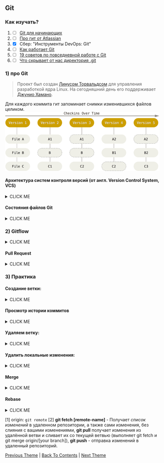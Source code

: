 ## Git

### Как изучать?

1. - [ ] [Git для начинающих](https://monsterlessons.com/project/categories/git?page=1)
2. - [ ] [Про гит от Atlassian](https://www.atlassian.com/git/tutorials/learn-git-with-bitbucket-cloud)
3. - [x] Сбер: "Инструменты DevOps: Git"
4. - [ ] [Как работает Git](https://habr.com/ru/post/313890/)
5. - [ ] [19 советов по повседневной работе с Git](https://habr.com/ru/company/mailru/blog/267595/#10)
6. - [ ] [Что скрывает от нас директория .git](https://habr.com/ru/post/143079/)

### 1) про Git

> Проект был создан [Линусом Торвальдсом](https://github.com/torvalds) для управления разработкой ядра Linux. 
На сегодняшний день его поддерживает [Джунио Хамано](https://github.com/gitster?tab=repositories).

Для каждого коммита гит запоминает снимки изменившихся файлов целиком.
![DATA](https://github.com/eldaroid/pictures/blob/master/other/git_data.png)

#### Архитектура систем контроля версий (от англ. Version Control System, VCS)

<details><summary>CLICK ME</summary>
<p>

Инструменты VCS имеют два основных типа удаленной архитектуры:

* централизованный (Centralized VCS);
Примеры таких систем: SVN, CVS.
<img src="https://github.com/eldaroid/pictures/blob/master/other/centralized_VCS.png" alt="alt text" width="250" height="250">

* распределенный (Distributed model);
Примеры таких систем: Git, Mercurial. Git имеет распределенную модель архитектуры, то есть не зависит от одного центрального сервера, на котором хранятся файлы. Вместо этого он работает полностью локально, сохраняя данные в папках на жестком диске, которые называются репозиторием. Тем не менее, вы можете хранить копию репозитория онлайн. Это облегчает работу над одним проектом для нескольких людей. Для такой работы используются сайты вроде github и bitbucket.
<img src="https://github.com/eldaroid/pictures/blob/master/other/decentralized_VCS.png" alt="alt text" width="250" height="250">

Родительский коммит - тот, от которого пошли разделения на ветки.
Имя основной ветки по умолчанию в Git — master.

</p>
</details>

#### Состояния файлов Git

<details><summary>CLICK ME</summary>
<p>

Файл в Git может находится в одном из трёх состояний:

<img src="https://github.com/eldaroid/pictures/blob/master/other/git_files.png" alt="alt text" width="800" height="400">

* untracked (:white_circle:) — не добавлен в индекс для коммита, не вошли в последний спапшот и не подготовлены к коммиту.
* modified (:red_circle:) - объекты поменяли, но еще не зафиксировались.
* staged (:green_circle:) — добавлен в индекс для включения в коммит.
* commited (:white_circle:) — объект уже сохранен на базе.

</p>
</details>

### 2) Gitflow

<details><summary>CLICK ME</summary>
<p>

Существуют различные модели ветвления, наиболее популярные: 
* [Git flow:](https://github.com/eldaroid/iosBasics/blob/master/Git%2BTerminal/Gitflow.md)

<img src="https://github.com/eldaroid/pictures/blob/master/other/GitFlow.png" alt="alt text" width="450" height="300">

* [Github flow:](https://github.com/eldaroid/iosBasics/blob/master/Git%2BTerminal/Githubflow.md)

<img src="https://github.com/eldaroid/pictures/blob/master/other/GithubFlow.jpeg" alt="alt text" width="550" height="300">

* [Gitlab flow:](https://github.com/eldaroid/iosBasics/blob/master/Git%2BTerminal/Gitlabflow.md)

<img src="https://github.com/eldaroid/pictures/blob/master/other/GitlabFlow.jpeg" alt="alt text" width="300" height="350">

> [Базовые принципы популярных моделей ветвления](https://www.atlassian.com/git/tutorials/comparing-workflows)
> * Любое значимое изменение должно оформляться как отдельная ветвь
> * Текущая версия главное ветви всегда корректна. В любой момент сборка проекта, проведенная из текущей ветви, должна быть успешной.
> * Версии проекта помечаются тегами. Выделенная и помеченная тегом версия более никогда не изменяется.
> * Любые рабочие, тестовые или демонтрационные версии проекта собираются только из репозитоиия системы. 

</p>
</details>

#### Pull Request

<details><summary>CLICK ME</summary>
<p>

Общим принципом для всех моделей ветвления является то, что все изменения между ветками переносятся с помощью запросов на слияние.
  
**Запрос на слияние** (Pull-Request - BitBucket, Merge request - Gitlab) – механизм системы контроля версий, позволяющий оформить изменения из ветки в виде предложения к слиянию в основную (или какую-то иную) ветку репозитория.
  
<img src="https://github.com/eldaroid/pictures/blob/master/other/pull_request.png" alt="alt text" width="400" height="300">
  
Что даёт:

* Описание предлагаемого изменения видно в интерфейсе системы контроля версий всем заинтересованным участникам

* Возможность провести code review и оставить комментарии ещё до включения изменений в целевую ветку

* Возможность не допустить слияния, пока не будут выполнены все необходимые условия. 
    
    Например:
  
        * Минимальное количество подтверждений от участников, проводящих ревью
  
        * Успешно прошедшая сборка в системе CI
        
        * Отсутствие критичных замечаний по результатам автоматического статического анализа
   
</p>
</details>

### 3) Практика
  
#### Создание ветки: 

<details><summary>CLICK ME</summary>
<p>
  
1) git checkout -b bugfix/elizarov/ASSESSMENT-191
то же самое, что и : 
git branch bugfix/elizarov/ASSESSMENT-191
git checkout bugfix/elizarov/ASSESSMENT-191
2) git push --set-upstream [1] bugfix/elizarov/ASSESSMENT-191

</p>
</details>
  
#### Просмотр истории коммитов

<details><summary>CLICK ME</summary>
<p>
  
По умолчанию `git log` вывод в таком формате:

<img src="https://github.com/eldaroid/pictures/blob/master/other/gitlog.png" alt="alt text" width="300" height="300">

Удобный формат `git log --online`:

<img src="https://github.com/eldaroid/pictures/blob/master/other/gitlog--online.png" alt="alt text" width="550" height="200">

Опции: 
* --stat — выведет статистику для каждого коммита
* --graph — строит текстовый граф
* --decorate — покажет “головы” (HEAD)
* --all — покажет все ветки
* -- oneline - чтобы все это поместилось в одной строке
</p>
</details>
  
#### Удаляем ветку:

<details><summary>CLICK ME</summary>
<p>
  
1) git checkout develop - переключаемся на любую ветку

2) git branch -d [your branch] - удаляем локальную
  
3) git push [1] --delete [your branch] - удаляем удаленную. 
[origin] - то, что мы прописывали в git push [1] HEAD:[your branch]

</p>
</details>
  
#### Удалить локальные изменения:

<details><summary>CLICK ME</summary>
<p>

* git reset –hard HEAD – удаляет локальные изменения
  
* git reset --hard [1]/bugfix/elizarov/ASSESSMENT-371

  
Откатиться по коммиту: 

* git reset --hard HEAD~1
</p>
</details>

#### Merge

<details><summary>CLICK ME</summary>
<p>
  
* git checkout master
* git merge my_branch
  
My_branch слилась в master 

**Merge-конфликт** все, что выше `=======` - это HEAD, все, что ниже до `>>>>>>>` - это то, что мы сливали в мастер (My_branch)
  
Merge при конфликтах становится опасной утилитой - не всегда можно заметить какие строчки добавлены или файлы (а они могут влиять на работу программы). Справитсья с такой проблемой поможет команда `git mergetool`. Выведется vimdiff, который покажет полную разницу в файлах.
  
</p>
</details>
  
#### Rebase

<details><summary>CLICK ME</summary>
<p>

Куда: [1]/release
Откуда: bugfix

git checkout [1]/release && git fetch && git pull && git checkout bugfix
  
git rebase [1]/release

git push -f

</p>
</details>

[1] origin: `git remote`
[2] **git fetch [remote-name]** - Получает _список изменений_ в удаленном репозитории, а также сами изменения, без слияния с вашими изменениями, **git pull** получает изменения из удалённой ветви и сливает их со текущей ветвью (выполняет git fetch и git merge origin/[your branch]), **git push** - отправка изменений в удаленный репозиторий.

[Previous Theme](/Git%2BTerminal/Terminal.md) | [Back To Contents](https://github.com/eldaroid/iosBasics) |  [Next Theme](Git%2BTerminal)

